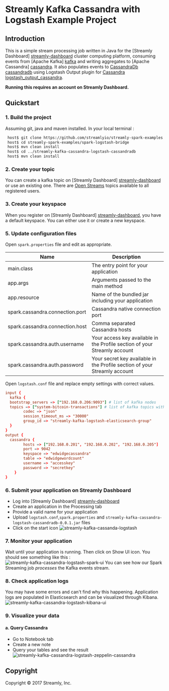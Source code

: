 # Streamly Kafka Cassandra with Logstash Example Project

## Introduction
This is a simple stream processing job written in Java for the [Streamly Dashboard] [streamly-dashboard] cluster computing platform, consuming events from [Apache Kafka] [kafka] and writing aggregates to [Apache Cassandra] [cassandra]. It also populates events to [CassandraDb] [cassandradb] using Logstash Output plugin for [Cassandra] [logstash_output_cassandra].

**Running this requires an account on Streamly Dashboard.**

## Quickstart

### 1. Build the project
Assuming git, java and maven installed. In your local terminal :

```bash
 host$ git clone https://github.com/streamlyio/streamly-spark-examples.git
 host$ cd streamly-spark-examples/spark-logstash-bridge
 host$ mvn clean install
 host$ cd ../streamly-kafka-cassandra-logstash-cassandradb
 host$ mvn clean install
```
### 2. Create your topic
You can create a kafka topic on [Streamly Dashboard] [streamly-dashboard] or use an existing one. There are [Open Streams][open-streams] topics available to all registered users. 

### 3. Create your keyspace
When you register on [Streamly Dashboard] [streamly-dashboard], you have a default keyspace. You can either use it or create a new keyspace. 

### 5. Update configuration files
Open `spark.properties` file and edit as appropriate.

| Name                                  | Description                															 |
|---------------------------------------|----------------------------------------------------------------------------------------|
| main.class                            | The entry point for your application                                                   |
| app.args                              | Arguments passed to the main method                                                    |
| app.resource                          | Name of the bundled jar including your application                                     |
| spark.cassandra.connection.port       | Cassandra native connection port                                                       |
| spark.cassandra.connection.host       | Comma separated Cassandra hosts                                                        |
| spark.cassandra.auth.username         | Your access key available in the Profile section  of your Streamly account             |
| spark.cassandra.auth.password         | Your secret key available in the Profile section  of your Streamly account             |


Open `logstash.conf` file and replace empty settings with correct values.

```conf
input {
  kafka { 
  bootstrap_servers => ["192.168.0.206:9093"] # list of kafka nodes
  topics => ["system-bitcoin-transactions"] # list of kafka topics with unsecured read
        codec => "json"
        session_timeout_ms => "30000"
        group_id => "streamly-kafka-logstash-elasticsearch-group" 
  }
}
output {
  cassandra {
        hosts => ["192.168.0.201", "192.168.0.202", "192.168.0.205"]
        port => 9042
        keyspace => "edwidgecassandra"
        table => "edwidgewordcount"
        username => "accesskey"
        password => "secretkey"
    }
}
```

### 6. Submit your application on Streamly Dashboard
 - Log into [Streamly Dashboard] [streamly-dashboard]
 - Create an application in the Processing tab
 - Provide a valid name for your application
 - Upload  `logstash.conf`,`spark.properties` and `streamly-kafka-cassandra-logstash-cassandradb-0.0.1.jar` files
 - Click on the start icon
![streamly-kafka-cassanda-logstash][streamly-kafka-cassanda-logstash]

### 7. Monitor your application
Wait until your application is running. Then click on Show UI icon. You should see something like this :
![streamly-kafka-cassandra-logstash-spark-ui][streamly-kafka-cassandra-logstash-spark-ui]
You can see how our Spark Streaming job _processes_ the Kafka events stream.

### 8. Check application logs
You may have some errors and can't find why this happening. Application logs are populated in Elasticsearch and can be visualized through Kibana.
![streamly-kafka-cassandra-logstash-kibana-ui][streamly-kafka-cassandra-logstash-kibana-ui]

### 9. Visualize your data
#### a. Query Cassandra
  - Go to Notebook tab
  - Create a new note
  - Query your tables and see the result
![streamly-kafka-cassandra-logstash-zeppelin-cassandra][streamly-kafka-cassandra-logstash-zeppelin-cassandra]


## Copyright
Copyright © 2017 Streamly, Inc.

[streamly-dashboard]: https://board.streamly.io:20080
[kafka]: https://kafka.apache.org/
[cassandra]: http://cassandra.apache.org/
[logstash_output_cassandra]: https://github.com/PerimeterX/logstash-output-cassandra	
[open-streams]: http://streamly.io/streamly-new/streams.html
[cassandradb]: http://cassandra.apache.org/
[streamly-kafka-cassanda-logstash]: https://cloud.githubusercontent.com/assets/25694018/23123253/ed978d0a-f767-11e6-9535-8ef1da0b2781.png
[streamly-kafka-cassandra-logstash-spark-ui]: https://cloud.githubusercontent.com/assets/25694018/23123079/361e72e2-f767-11e6-929c-676e7a903538.png
[streamly-kafka-cassandra-logstash-kibana-ui]: https://cloud.githubusercontent.com/assets/25694018/23123511/f141e080-f768-11e6-9943-4f9ed30b8b80.png
[streamly-kafka-cassandra-logstash-zeppelin-cassandra]: https://cloud.githubusercontent.com/assets/25694018/23123951/d71c47de-f76a-11e6-89be-d791d66bd9b4.png
